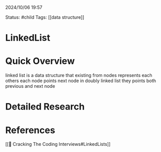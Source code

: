 2024/10/06
19:57

Status: #child 
Tags: [[data structure]]
# LinkedList

# Quick Overview

linked list is a data structure that existing from nodes represents each others each node points next node in doubly 
linked list they points both previous and next node
# Detailed Research



# References

[[📙 Cracking The Coding Interviews#LinkedLists]]

